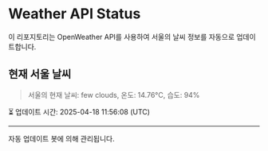 
# Weather API Status

이 리포지토리는 OpenWeather API를 사용하여 서울의 날씨 정보를 자동으로 업데이트합니다.

## 현재 서울 날씨
> 서울의 현재 날씨: few clouds, 온도: 14.76°C, 습도: 94%

⏳ 업데이트 시간: 2025-04-18 11:56:08 (UTC)

---
자동 업데이트 봇에 의해 관리됩니다.

